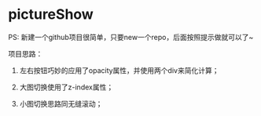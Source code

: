 # pictureShow

PS: 新建一个github项目很简单，只要new一个repo，后面按照提示做就可以了~



项目思路：
1. 左右按钮巧妙的应用了opacity属性，并使用两个div来简化计算；

2. 大图切换使用了z-index属性；

3. 小图切换思路同无缝滚动；
